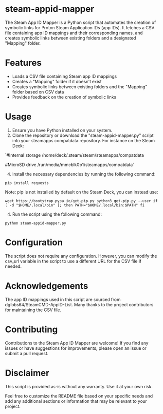 # steam-appid-mapper
The Steam App ID Mapper is a Python script that automates the creation of symbolic links for Proton Steam Application IDs (app IDs). It fetches a CSV file containing app ID mappings and their corresponding names, and creates symbolic links between existing folders and a designated "Mapping" folder.

# Features
* Loads a CSV file containing Steam app ID mappings
* Creates a "Mapping" folder if it doesn't exist
* Creates symbolic links between existing folders and the "Mapping" folder based on CSV data
* Provides feedback on the creation of symbolic links

# Usage
1. Ensure you have Python installed on your system.
2. Clone the repository or download the "steam-appid-mapper.py" script into your steamapps compatdata repository. For instance on the Steam Deck:

`#Internal storage
/home/deck/.steam/steam/steamapps/compatdata

#MicroSD drive
/run/media/mmcblk0p1/steamapps/compatdata`

4. Install the necessary dependencies by running the following command:

`pip install requests`

Note: pip is not installed by default on the Steam Deck, you can instead use:

`wget https://bootstrap.pypa.io/get-pip.py
python3 get-pip.py --user
if [ -d "$HOME/.local/bin" ]; then
  PATH="$HOME/.local/bin:$PATH"
fi`

4. Run the script using the following command:

`python steam-appid-mapper.py`

# Configuration
The script does not require any configuration. However, you can modify the csv_url variable in the script to use a different URL for the CSV file if needed.

# Acknowledgements
The app ID mappings used in this script are sourced from dgibbs64/SteamCMD-AppID-List. Many thanks to the project contributors for maintaining the CSV file.

# Contributing
Contributions to the Steam App ID Mapper are welcome! If you find any issues or have suggestions for improvements, please open an issue or submit a pull request.

# Disclaimer
This script is provided as-is without any warranty. Use it at your own risk.

Feel free to customize the README file based on your specific needs and add any additional sections or information that may be relevant to your project.

